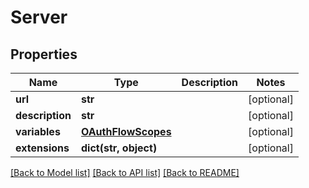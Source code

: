 # Server

## Properties
Name | Type | Description | Notes
------------ | ------------- | ------------- | -------------
**url** | **str** |  | [optional] 
**description** | **str** |  | [optional] 
**variables** | [**OAuthFlowScopes**](OAuthFlowScopes.md) |  | [optional] 
**extensions** | **dict(str, object)** |  | [optional] 

[[Back to Model list]](../README.md#documentation-for-models) [[Back to API list]](../README.md#documentation-for-api-endpoints) [[Back to README]](../README.md)


